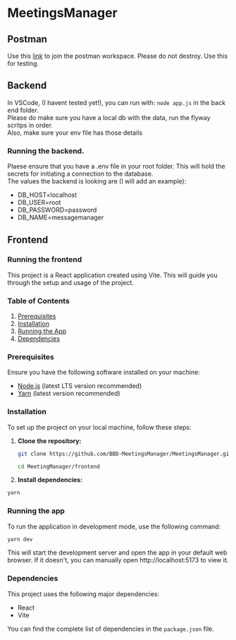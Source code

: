 # MeetingsManager

## Postman

Use this [link](https://app.getpostman.com/join-team?invite_code=86fbcfb0462f951fd07fc3fa07a28b6b&target_code=6d568224b2cbf7d42168ae268cade424) to join the postman workspace. Please do not destroy. Use this for testing.

## Backend

In VSCode, (I havent tested yet!), you can run with: `node app.js` in the back end folder.  
Please do make sure you have a local db with the data, run the flyway scritps in order.  
Also, make sure your env file has those details

### Running the backend.

Plaese ensure that you have a .env file in your root folder. This will hold the secrets for initiating a connection to the database.  
The values the backend is looking are (I will add an example):

- DB_HOST=localhost
- DB_USER=root
- DB_PASSWORD=password
- DB_NAME=messagemanager

## Frontend

### Running the frontend

This project is a React application created using Vite. This will guide you through the setup and usage of the project.

### Table of Contents

1. [Prerequisites](#prerequisites)
2. [Installation](#installation)
3. [Running the App](#running-the-app)
4. [Dependencies](#dependencies)

### Prerequisites

Ensure you have the following software installed on your machine:

- [Node.js](https://nodejs.org/) (latest LTS version recommended)
- [Yarn](https://yarnpkg.com/) (latest version recommended)

### Installation

To set up the project on your local machine, follow these steps:

1. **Clone the repository:**
   ```bash
   git clone https://github.com/BBD-MeetingsManager/MeetingsManager.git
   ```
   ```bash
   cd MeetingManager/frontend
   ```
   
2. **Install dependencies:**

```bash
yarn
```

### Running the app

To run the application in development mode, use the following command:

```bash
yarn dev
```

This will start the development server and open the app in your default web browser. If it doesn't, you can manually open http://localhost:5173 to view it.

### Dependencies

This project uses the following major dependencies:

- React
- Vite

You can find the complete list of dependencies in the `package.json` file.
